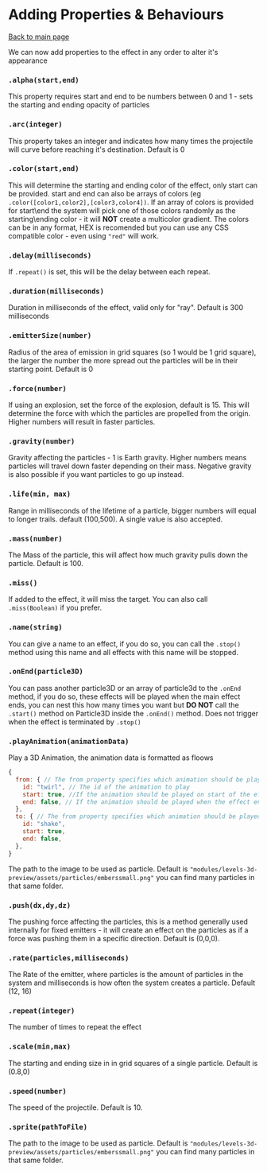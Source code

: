 # Adding Properties & Behaviours
[Back to main page](https://github.com/theripper93/canvas3dcompendium/blob/master/wiki/ParticleSystem.md)

We can now add properties to the effect in any order to alter it's appearance

### `.alpha(start,end)`

This property requires start and end to be numbers between 0 and 1 - sets the starting and ending opacity of particles

### `.arc(integer)`

This property takes an integer and indicates how many times the projectile will curve before reaching it's destination. Default is 0

### `.color(start,end)`

This will determine the starting and ending color of the effect, only start can be provided. start and end can also be arrays of colors (eg `.color([color1,color2],[color3,color4])`.
If an array of colors is provided for start\end the system will pick one of those colors randomly as the starting\ending color - it will **NOT** create a multicolor gradient.
The colors can be in any format, HEX is recomended but you can use any CSS compatible color - even using `"red"` will work.

### `.delay(milliseconds)`

If `.repeat()` is set, this will be the delay between each repeat.

### `.duration(milliseconds)`

Duration in milliseconds of the effect, valid only for "ray". Default is 300 milliseconds

### `.emitterSize(number)`

Radius of the area of emission in grid squares (so 1 would be 1 grid square), the larger the number the more spread out the particles will be in their starting point. Default is 0

### `.force(number)`
If using an explosion, set the force of the explosion, default is 15.
This will determine the force with which the particles are propelled from the origin. Higher numbers will result in faster particles.

### `.gravity(number)`

Gravity affecting the particles - 1 is Earth gravity.
Higher numbers means particles will travel down faster depending on their mass.
Negative gravity is also possible if you want particles to go up instead.

### `.life(min, max)`

Range in milliseconds of the lifetime of a particle, bigger numbers will equal to longer trails. default (100,500). A single value is also accepted.

### `.mass(number)`

The Mass of the particle, this will affect how much gravity pulls down the particle. Default is 100.

### `.miss()`

If added to the effect, it will miss the target. You can also call `.miss(Boolean)` if you prefer.

### `.name(string)`

You can give a name to an effect, if you do so, you can call the `.stop()` method using this name and all effects with this name will be stopped.

### `.onEnd(particle3D)`

You can pass another particle3D or an array of particle3d to the `.onEnd` method, if you do so, these effects will be played when the main effect ends, you can nest this how many times you want but **DO NOT** call the `.start()` method on Particle3D inside the `.onEnd()` method. Does not trigger when the effect is terminated by `.stop()`

### `.playAnimation(animationData)`

Play a 3D Animation, the animation data is formatted as floows

```js
{
  from: { // The from property specifies which animation should be played on the origin of the particle effect (usually the caster or attacker)
    id: "twirl", // The id of the animation to play
    start: true, //If the animation should be played on start of the effect
    end: false, // If the animation should be played when the effect ends (like a projectile reaching it's target)
  },
  to: { // The from property specifies which animation should be played on the origin of the particle effect (usually the caster or attacker)
    id: "shake",
    start: true,
    end: false,
  },
}
```

The path to the image to be used as particle. Default is `"modules/levels-3d-preview/assets/particles/emberssmall.png"` you can find many particles in that same folder.

### `.push(dx,dy,dz)`

The pushing force affecting the particles, this is a method generally used internally for fixed emitters - it will create an effect on the particles as if a force was pushing them in a specific direction. Default is (0,0,0).

### `.rate(particles,milliseconds)`

The Rate of the emitter, where particles is the amount of particles in the system and milliseconds is how often the system creates a particle. Default (12, 16)

### `.repeat(integer)`

The number of times to repeat the effect

### `.scale(min,max)`

The starting and ending size in  in grid squares of a single particle. Default is (0.8,0)

### `.speed(number)`

The speed of the projectile. Default is 10.

### `.sprite(pathToFile)`

The path to the image to be used as particle. Default is `"modules/levels-3d-preview/assets/particles/emberssmall.png"` you can find many particles in that same folder.
